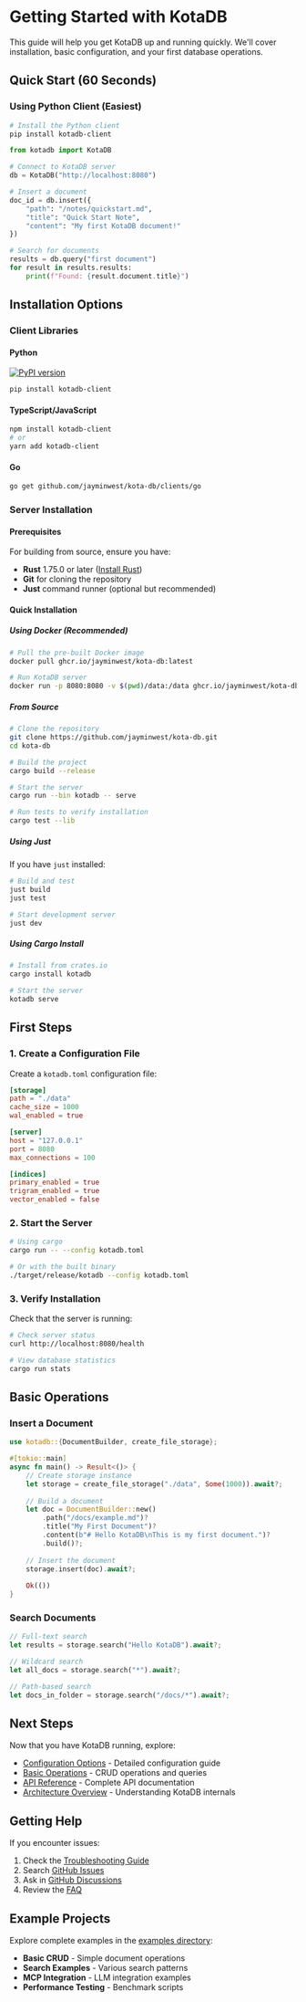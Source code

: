# Getting Started with KotaDB

This guide will help you get KotaDB up and running quickly. We'll cover installation, basic configuration, and your first database operations.

## Quick Start (60 Seconds)

### Using Python Client (Easiest)

```bash
# Install the Python client
pip install kotadb-client
```

```python
from kotadb import KotaDB

# Connect to KotaDB server
db = KotaDB("http://localhost:8080")

# Insert a document
doc_id = db.insert({
    "path": "/notes/quickstart.md",
    "title": "Quick Start Note",
    "content": "My first KotaDB document!"
})

# Search for documents
results = db.query("first document")
for result in results.results:
    print(f"Found: {result.document.title}")
```

## Installation Options

### Client Libraries

#### Python
[![PyPI version](https://badge.fury.io/py/kotadb-client.svg)](https://pypi.org/project/kotadb-client/)
```bash
pip install kotadb-client
```

#### TypeScript/JavaScript
```bash
npm install kotadb-client
# or
yarn add kotadb-client
```

#### Go
```bash
go get github.com/jayminwest/kota-db/clients/go
```

### Server Installation

#### Prerequisites

For building from source, ensure you have:

- **Rust** 1.75.0 or later ([Install Rust](https://rustup.rs/))
- **Git** for cloning the repository
- **Just** command runner (optional but recommended)

#### Quick Installation

##### Using Docker (Recommended)

```bash
# Pull the pre-built Docker image
docker pull ghcr.io/jayminwest/kota-db:latest

# Run KotaDB server
docker run -p 8080:8080 -v $(pwd)/data:/data ghcr.io/jayminwest/kota-db:latest serve
```

##### From Source

```bash
# Clone the repository
git clone https://github.com/jayminwest/kota-db.git
cd kota-db

# Build the project
cargo build --release

# Start the server
cargo run --bin kotadb -- serve

# Run tests to verify installation
cargo test --lib
```

##### Using Just

If you have `just` installed:

```bash
# Build and test
just build
just test

# Start development server
just dev
```

##### Using Cargo Install

```bash
# Install from crates.io
cargo install kotadb

# Start the server
kotadb serve
```

## First Steps

### 1. Create a Configuration File

Create a `kotadb.toml` configuration file:

```toml
[storage]
path = "./data"
cache_size = 1000
wal_enabled = true

[server]
host = "127.0.0.1"
port = 8080
max_connections = 100

[indices]
primary_enabled = true
trigram_enabled = true
vector_enabled = false
```

### 2. Start the Server

```bash
# Using cargo
cargo run -- --config kotadb.toml

# Or with the built binary
./target/release/kotadb --config kotadb.toml
```

### 3. Verify Installation

Check that the server is running:

```bash
# Check server status
curl http://localhost:8080/health

# View database statistics
cargo run stats
```

## Basic Operations

### Insert a Document

```rust
use kotadb::{DocumentBuilder, create_file_storage};

#[tokio::main]
async fn main() -> Result<()> {
    // Create storage instance
    let storage = create_file_storage("./data", Some(1000)).await?;
    
    // Build a document
    let doc = DocumentBuilder::new()
        .path("/docs/example.md")?
        .title("My First Document")?
        .content(b"# Hello KotaDB\nThis is my first document.")?
        .build()?;
    
    // Insert the document
    storage.insert(doc).await?;
    
    Ok(())
}
```

### Search Documents

```rust
// Full-text search
let results = storage.search("Hello KotaDB").await?;

// Wildcard search
let all_docs = storage.search("*").await?;

// Path-based search
let docs_in_folder = storage.search("/docs/*").await?;
```

## Next Steps

Now that you have KotaDB running, explore:

- [Configuration Options](configuration.md) - Detailed configuration guide
- [Basic Operations](basic-operations.md) - CRUD operations and queries
- [API Reference](../api/index.md) - Complete API documentation
- [Architecture Overview](../architecture/index.md) - Understanding KotaDB internals

## Getting Help

If you encounter issues:

1. Check the [Troubleshooting Guide](../operations/troubleshooting.md)
2. Search [GitHub Issues](https://github.com/jayminwest/kota-db/issues)
3. Ask in [GitHub Discussions](https://github.com/jayminwest/kota-db/discussions)
4. Review the [FAQ](../reference/faq.md)

## Example Projects

Explore complete examples in the [examples directory](https://github.com/jayminwest/kota-db/tree/main/examples):

- **Basic CRUD** - Simple document operations
- **Search Examples** - Various search patterns
- **MCP Integration** - LLM integration examples
- **Performance Testing** - Benchmark scripts